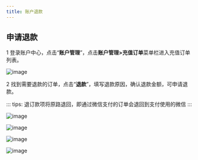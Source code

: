 ```yaml
---
title: 账户退款
---
```


## 申请退款

1 登录账户中心，点击“**账户管理**”，点击**账户管理>充值订单**菜单栏进入充值订单列表。

![image](https://starwhale-examples.oss-cn-beijing.aliyuncs.com/docs/account-and-billing/refund/refoud.png)

2 找到需要退款的订单，点击“**退款**”，填写退款原因，确认退款金额，可申请退款。

::: tips:
退订款项将原路退回，即通过微信支付的订单会退回到支付使用的微信
:::

![image](https://starwhale-examples.oss-cn-beijing.aliyuncs.com/docs/account-and-billing/refund/begin%20to%20refund.png)

![image](https://starwhale-examples.oss-cn-beijing.aliyuncs.com/docs/account-and-billing/refund/supply%20to%20refund.png)

![image](https://starwhale-examples.oss-cn-beijing.aliyuncs.com/docs/account-and-billing/refund/amount%20of%20refund.png)

![image](https://starwhale-examples.oss-cn-beijing.aliyuncs.com/docs/account-and-billing/refund/finish.png)
